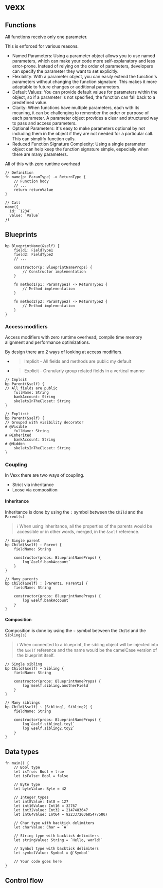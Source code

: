 # vexx

## Functions

All functions receive only one parameter. 

This is enforced for various reasons.

- Named Parameters: Using a parameter object allows you to use named parameters, which can make your code more self-explanatory and less error-prone. Instead of relying on the order of parameters, developers can specify the parameter they want to set explicitly.
- Flexibility: With a parameter object, you can easily extend the function's parameters without changing the function signature. This makes it more adaptable to future changes or additional parameters.
- Default Values: You can provide default values for parameters within the object, so if a parameter is not specified, the function can fall back to a predefined value.
- Clarity: When functions have multiple parameters, each with its meaning, it can be challenging to remember the order or purpose of each parameter. A parameter object provides a clear and structured way to pass and access parameters.
- Optional Parameters: It's easy to make parameters optional by not including them in the object if they are not needed for a particular call. This can simplify function calls.
- Reduced Function Signature Complexity: Using a single parameter object can help keep the function signature simple, especially when there are many parameters.

All of this with zero runtime overhead

```
// Definition
fn name(p: ParamType) -> ReturnType {
    // Function body
    // ...
    return returnValue
}

// Call
name({
  id: `1234`
  value: `Value`
})
```

## Blueprints

```
bp BlueprintName(&self) {
    field1: FieldType1
    field2: FieldType2
    // ...

    constructor(p: BlueprintNameProps) {
        // Constructor implementation
    }

    fn method1(p1: ParamType1) -> ReturnType1 {
        // Method implementation
    }

    fn method2(p2: ParamType2) -> ReturnType2 {
        // Method implementation
    }
}
```

### Access modifiers

Access modifiers with zero runtime overhead, compile time memory alignment and performance optimizations.

By design there are 2 ways of looking at access modifiers.

- > Implicit - All fields and methods are public my default
- > Explicit - Granularly group related fields in a vertical manner

```
// Implcit
bp Parent(&self) {
// All fields are public
    fullName: String
    bankAccount: String
    skeletsInTheCloset: String
}

// Explicit
bp Parent(&self) {
// Grouped with visibility decorator
# @Visible
    fullName: String
# @Inherited
    bankAccount: String
# @Hidden
    skeletsInTheCloset: String
}
```

### Coupling

In Vexx there are two ways of coupling.

- Strict via inheritance
- Loose via composition

#### Inheritance

Inheritance is done by using the `:` symbol between the `Child` and the `Parent(s)`

> ℹ️ When using inheritance, all the properties of the parents would be accessible or in other words, merged, in the `&self` reference.

```
// Single parent
bp Child(&self) : Parent {
    fieldName: String

    constructor(props: BlueprintNameProps) {
        log`&self.bankAccount`
    }
}

// Many parents
bp Child(&self) : [Parent1, Parent2] {
    fieldName: String

    constructor(props: BlueprintNameProps) {
        log`&self.bankAccount`
    }
}
```

#### Composition

Composition is done by using the `~` symbol between the `Child` and the `Sibling(s)`

> ℹ️ When connected to a blueprint, the sibling object will be injected into the `&self` reference and the name would be the camelCase version of the blueprint itself.

```
// Single sibling
bp Child(&self) ~ Sibling {
    fieldName: String

    constructor(props: BlueprintNameProps) {
        log`&self.sibling.anotherField`
    }
}

// Many siblings
bp Child(&self) ~ [Sibling1, Sibling2] {
    fieldName: String

    constructor(props: BlueprintNameProps) {
        log`&self.sibling1.toy1`
        log`&self.sibling2.toy2`
    }
}

```

## Data types

```
fn main() {
    // Bool type
    let isTrue: Bool = true
    let isFalse: Bool = false

    // Byte type
    let byteValue: Byte = 42

    // Integer types
    let int8Value: Int8 = 127
    let int16Value: Int16 = 32767
    let int32Value: Int32 = 2147483647
    let int64Value: Int64 = 9223372036854775807

    // Char type with backtick delimiters
    let charValue: Char = `A`

    // String type with backtick delimiters
    let stringValue: String = `Hello, world!`

    // Symbol type with backtick delimiters
    let symbolValue: Symbol = @`Symbol`

    // Your code goes here
}
```

## Control flow
